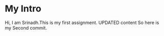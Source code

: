 # My Intro
Hi,
I am Srinadh.This is my first assignment.
UPDATED content
So here is my Second commit.